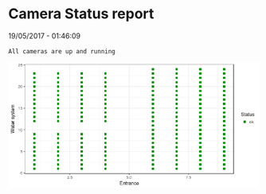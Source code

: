 Camera Status report
================
19/05/2017 - 01:46:09

    All cameras are up and running

![](camreport_files/figure-markdown_github/unnamed-chunk-2-1.png)
